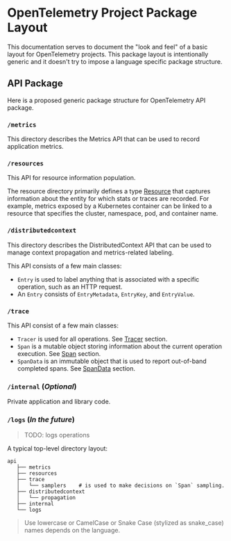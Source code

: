 # OpenTelemetry Project Package Layout
This documentation serves to document the "look and feel" of a basic layout for OpenTelemetry projects. This package layout is intentionally generic and it doesn't try to impose a language specific package structure.

## API Package
Here is a proposed generic package structure for OpenTelemetry API package.

### `/metrics`

This directory describes the Metrics API that can be used to record application metrics.

### `/resources`

This API for resource information population.

The resource directory primarily defines a type [Resource](../terminology.md#resources) that captures information about the entity for which stats or traces are recorded. For example, metrics exposed by a Kubernetes container can be linked to a resource that specifies the cluster, namespace, pod, and container name.

### `/distributedcontext`

This directory describes the DistributedContext API that can be used to manage context propagation and metrics-related labeling.

This API consists of a few main classes:

- `Entry` is used to label anything that is associated with a specific operation, such as an HTTP request.
- An `Entry` consists of `EntryMetadata`, `EntryKey`, and `EntryValue`.

### `/trace`

This API consist of a few main classes:

- `Tracer` is used for all operations. See [Tracer](./tracing-api.md#tracer) section.
- `Span` is a mutable object storing information about the current operation
   execution. See [Span](./tracing-api.md#span) section.
- `SpanData` is an immutable object that is used to report out-of-band completed
  spans. See [SpanData](./tracing-api.md#spandata) section.

### `/internal` (_Optional_)
Private application and library code.

### `/logs` (_In the future_)
> TODO: logs operations


A typical top-level directory layout:
```
api
   ├── metrics
   ├── resources
   ├── trace
   │   └── samplers    # is used to make decisions on `Span` sampling.
   ├── distributedcontext
   │   └── propagation
   ├── internal
   └── logs
```
> Use lowercase or CamelCase or Snake Case (stylized as snake_case) names depends on the language.
